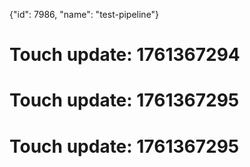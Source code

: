 {"id": 7986, "name": "test-pipeline"}

# Touch update: 1761367294

# Touch update: 1761367295

# Touch update: 1761367295
